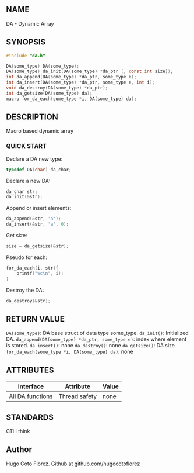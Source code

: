 ## NAME
DA - Dynamic Array

## SYNOPSIS
``` c
#include "da.h"

DA(some_type) DA(some_type);
DA(some_type) da_init(DA(some_type) *da_ptr [, const int size]);
int da_append(DA(some_type) *da_ptr, some_type e);
int da_insert(DA(some_type) *da_ptr, some_type e, int i);
void da_destroy(DA(some_type) *da_ptr);
int da_getsize(DA(some_type) da);
macro for_da_each(some_type *i, DA(some_type) da);
```

## DESCRIPTION

Macro based dynamic array

### QUICK START

Declare a DA new type:
``` c
typedef DA(char) da_char;
```

Declare a new DA:
``` c
da_char str;
da_init(&str);
```

Append or insert elements:
``` c
da_append(&str, 'a');
da_insert(&str, 'a', 0);
```

Get size:
``` c
size = da_getsize(&str);
```

Pseudo for each:
``` c
for_da_each(i, str){
    printf("%c\n", i);
}
```

Destroy the DA:
``` c
da_destroy(&str);
```
## RETURN VALUE
`DA(some_type)`: DA base struct of data type some_type.
`da_init()`: Initialized DA.
`da_append(DA(some_type) *da_ptr, some_type e)`: index where element is stored.
`da_insert()`: none
`da_destroy()`: none
`da_getsize()`: DA size
`for_da_each(some_type *i, DA(some_type) da)`: none

## ATTRIBUTES
| Interface | Attribute | Value |
| --- | --- | --- |
| All DA functions | Thread safety | none |

## STANDARDS
C11 I think

## Author

Hugo Coto Florez. Github at github.com/hugocotoflorez
